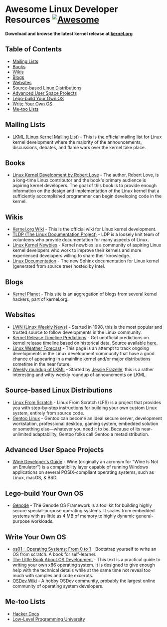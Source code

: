 # Awesome Linux Developer Resources [![Awesome](https://cdn.rawgit.com/sindresorhus/awesome/d7305f38d29fed78fa85652e3a63e154dd8e8829/media/badge.svg)](https://github.com/sindresorhus/awesome)


__Download and browse the latest kernel release at [kernel.org](https://www.kernel.org/)__

## Table of Contents

* [Mailing Lists](#mailing-lists)
* [Books](#books)
* [Wikis](#wikis)
* [Blogs](#blogs)
* [Websites](#websites)
* [Source-based Linux Distributions](#source-based-linux-distributions)
* [Advanced User Space Projects](#advanced-user-space-projects)
* [Lego-build Your Own OS](#lego-build-your-own-os)
* [Write Your Own OS](#write-your-own-os)
* [Me-too Lists](#me-too-lists)

## Mailing Lists

* [LKML (Linux Kernel Mailing List)](http://vger.kernel.org/lkml/) - This is the official mailing list for Linux kernel development where the majority of the announcements, discussions, debates, and flame wars over the kernel take place.

## Books

* [Linux Kernel Development by Robert Love](https://www.amazon.com/Linux-Kernel-Development-Robert-Love/dp/0672329468) - The author, Robert Love, is a long-time Linux contributor and the book's primary audience is aspiring kernel developers. The goal of this book is to provide enough information on the design and implementation of the Linux kernel that a sufficiently accomplished programmer can begin developing code in the kernel.

## Wikis

* [Kernel.org Wiki](https://www.wiki.kernel.org/) - This is the official wiki for Linux kernel development.
* [TLDP (The Linux Documentation Project)](http://en.tldp.org/) - LDP is a loosely knit team of volunteers who provide documentation for many aspects of Linux.
* [Linux Kernel Newbies](https://kernelnewbies.org) - Kernel newbies is a community of aspiring Linux kernel developers who work to improve their kernels and more experienced developers willing to share their knowledge.
* [Linux Documentation](https://01.org/linuxgraphics/gfx-docs/drm/) - The new Sphinx documentation for Linux kernel (generated from source tree) hosted by Intel.

## Blogs

* [Kernel Planet](http://planet.kernel.org/) - This site is an aggregation of blogs from several kernel hackers, part of kernel.org.

## Websites

* [LWN (Linux Weekly News)](https://lwn.net) - Started in 1998, this is the most popular and trusted source to follow developments in the Linux community.
* [Kernel Release Timeline Predictions](http://phb-crystal-ball.org/) - Get unofficial predictions on kernel release timeline based on historical data. Source available [here](http://phb-crystal-ball.org/source.txt).
* [Linux Weather Forecast](https://www.linux.com/news/linux-weather-forecast) - This page is an attempt to track ongoing developments in the Linux development community that have a good chance of appearing in a mainline kernel and/or major distributions sometime in the near future.
* [Weekly roundup of LKML](https://lkml.wtf/) - Started by [Jessie Frazelle](https://twitter.com/jessfraz), this is a rather interesting and witty weekly roundup of announcments on LKML.

## Source-based Linux Distributions

* [Linux From Scratch](http://www.linuxfromscratch.org/) - Linux From Scratch (LFS) is a project that provides you with step-by-step instructions for building your own custom Linux system, entirely from source code.
* [Gentoo Linux](https://gentoo.org) - Gentoo can become an ideal secure server, development workstation, professional desktop, gaming system, embedded solution or something else—whatever you need it to be. Because of its near-unlimited adaptability, Gentoo folks call Gentoo a metadistribution.

## Advanced User Space Projects

* [Wine Developer's Guide](https://wiki.winehq.org/Wine_Developer%27s_Guide) - Wine (originally an acronym for "Wine Is Not an Emulator") is a compatibility layer capable of running Windows applications on several POSIX-compliant operating systems, such as Linux, macOS, & BSD.

## Lego-build Your Own OS

* [Genode](https://genode.org/about/index) - The Genode OS Framework is a tool kit for building highly secure special-purpose operating systems. It scales from embedded systems with as little as 4 MB of memory to highly dynamic general-purpose workloads.

## Write Your Own OS

* [os01 - Operating Systems: From 0 to 1](https://tuhdo.github.io/os01/) - Bootstrap yourself to write an OS from scratch. A book for self-learner.
* [The Little Book About OS Development](https://littleosbook.github.io/) - This text is a practical guide to writing your own x86 operating system. It is designed to give enough help with the technical details while at the same time not reveal too much with samples and code excerpts.
* [OSDev Wiki](http://wiki.osdev.org/) - A hobby OSDev community, probably the largest online community of operating system developers.

## Me-too Lists

* [Hacker Docs](http://www.dit.upm.es/~jmseyas/linux/kernel/hackers-docs.html)
* [Low-Level Programming University](https://github.com/gurugio/lowlevelprogramming-university#Linux-kernel-and-device-driver)
